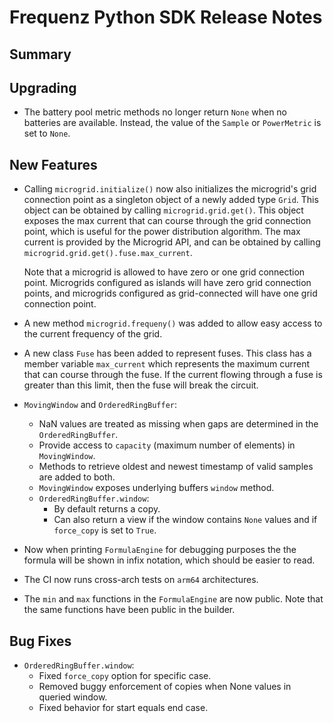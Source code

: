 # Frequenz Python SDK Release Notes

## Summary

<!-- Here goes a general summary of what this release is about -->

## Upgrading

<!-- Here goes notes on how to upgrade from previous versions, including deprecations and what they should be replaced with -->

- The battery pool metric methods no longer return `None` when no batteries are available. Instead, the value of the `Sample` or `PowerMetric` is set to `None`.

## New Features

<!-- Here goes the main new features and examples or instructions on how to use them -->

- Calling `microgrid.initialize()` now also initializes the microgrid's grid connection point as a singleton object of a newly added type `Grid`. This object can be obtained by calling `microgrid.grid.get()`. This object exposes the max current that can course through the grid connection point, which is useful for the power distribution algorithm. The max current is provided by the Microgrid API, and can be obtained by calling `microgrid.grid.get().fuse.max_current`.

  Note that a microgrid is allowed to have zero or one grid connection point. Microgrids configured as islands will have zero grid connection points, and microgrids configured as grid-connected will have one grid connection point.

- A new method `microgrid.frequeny()` was added to allow easy access to the current frequency of the grid.

- A new class `Fuse` has been added to represent fuses. This class has a member variable `max_current` which represents the maximum current that can course through the fuse. If the current flowing through a fuse is greater than this limit, then the fuse will break the circuit.

- `MovingWindow` and `OrderedRingBuffer`:
  - NaN values are treated as missing when gaps are determined in the `OrderedRingBuffer`.
  - Provide access to `capacity` (maximum number of elements) in `MovingWindow`.
  - Methods to retrieve oldest and newest timestamp of valid samples are added to both.
  - `MovingWindow` exposes underlying buffers `window` method.
  - `OrderedRingBuffer.window`:
    - By default returns a copy.
    - Can also return a view if the window contains `None` values and if `force_copy` is set to `True`.

- Now when printing `FormulaEngine` for debugging purposes the the formula will be shown in infix notation, which should be easier to read.

- The CI now runs cross-arch tests on `arm64` architectures.

- The `min` and `max` functions in the `FormulaEngine` are now public. Note that the same functions have been public in the builder.

## Bug Fixes

- `OrderedRingBuffer.window`:
  - Fixed `force_copy` option for specific case.
  - Removed buggy enforcement of copies when None values in queried window.
  - Fixed behavior for start equals end case.

